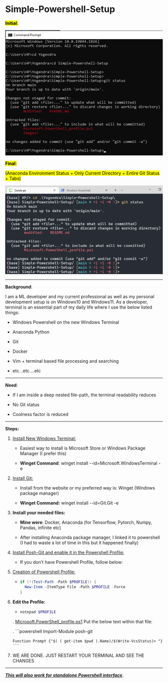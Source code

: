 # Simple-Powershell-Setup

<mark>**Initial**:</mark>

<img title="" src="./images/2022-08-06-23-46-49-image.png" alt="" width="518">

<mark>**Final**: </mark>

<mark>(Anaconda Environment Status + Only Current Directory + Entire Git Status + Tabs)</mark>

<img title="" src="./images/2022-08-06-23-47-29-image.png" alt="" width="608">



---

**Background**:

I am a ML developer and my current professional as well as my personal development setup is on Windows10 and Windows11. As a developer, terminal is an essential part of my daily life where I use the below listed things:

- Windows Powershell on the new Windows Terminal

- Anaconda Python

- Git

- Docker

- Vim + terminal based file processing and searching

- etc...etc....etc

---

**Need**:

- If I am inside a deep nested file-path, the terminal readability reduces

- No Git status

- Coolness factor is reduced

---

**Steps:**

1. [Install New Windows Terminal:](https://github.com/microsoft/terminal)
   
   - Easiest way to install is Microsoft Store or Windows Package Manager (I prefer this)
   
   - **Winget Command**: winget install --id=Microsoft.WindowsTerminal  -e

2. [Install Git:](https://gitforwindows.org/?ref=winstall)
   
   - Install from the website or my preferred way is: Winget (Windows package manager)
   
   - **Winget Command:** winget install --id=Git.Git  -e

3. **Install your needed files:**
   
   - **Mine were**: Docker, Anaconda (for Tensorflow, Pytorch, Numpy, Pandas, infinite etc)
   
   - After installing Anaconda package manager, I linked it to powershell (I had to waste a lot of time in this but it happened finally)

4. [Install Posh-Git and enable it in the Powershell Profile:](https://github.com/dahlbyk/posh-git#installation)
   
   - If you don't have Powershell Profile, follow below:

5. [Creation of Powershell Profile:](https://docs.microsoft.com/en-us/powershell/module/microsoft.powershell.core/about/about_profiles?view=powershell-7.2#how-to-create-a-profile)
   
   - ```powershell
     if (!(Test-Path -Path $PROFILE)) {
       New-Item -ItemType File -Path $PROFILE -Force
     }
     ```

6. **Edit the Profile:**
   
   - ```powershell
     notepad $PROFILE
     ```
   
   . [Microsoft.PowerShell_profile.ps1](./Microsoft.PowerShell_profile.ps1) Put the below text within that file: 
     
     . ```powershell
       Import-Module posh-git
       
       Function Prompt {"$( ( get-item $pwd ).Name)/$(Write-VcsStatus)> "}
       ```

7. WE ARE DONE. 
   JUST RESTART YOUR TERMINAL AND SEE THE CHANGES 

---

<u>***This will also work for standalone Powershell interface***</u>.


